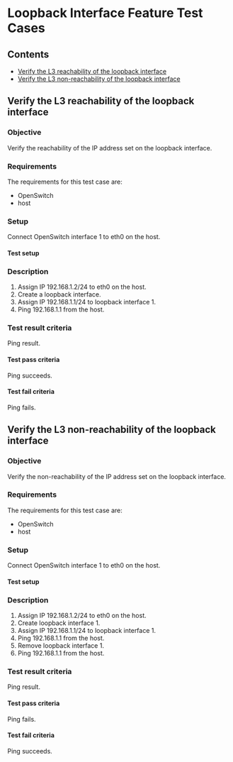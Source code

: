 # Loopback Interface Feature Test Cases

## Contents
- [Verify the L3 reachability of the loopback interface](#verify-the-l3-reachability-of-the-loopback-interface)
- [Verify the L3 non-reachability of the loopback interface](#verify-the-l3-non-reachability-of-the-loopback-interface)

##  Verify the L3 reachability of the loopback interface

### Objective
Verify the reachability of the IP address set on the loopback interface.

### Requirements
The requirements for this test case are:
 - OpenSwitch
 - host

### Setup
Connect OpenSwitch interface 1 to eth0 on the host.

#### Test setup
### Description
1. Assign IP 192.168.1.2/24 to eth0 on the host.
2. Create a loopback interface.
3. Assign IP 192.168.1.1/24 to loopback interface 1.
4. Ping 192.168.1.1 from the host.

### Test result criteria
Ping result.

#### Test pass criteria
Ping succeeds.

#### Test fail criteria
Ping fails.

##  Verify the L3 non-reachability of the loopback interface

### Objective
Verify the non-reachability of the IP address set on the loopback interface.

### Requirements
The requirements for this test case are:
 - OpenSwitch
 - host

### Setup
Connect OpenSwitch interface 1 to eth0 on the host.

#### Test setup
### Description
1. Assign IP 192.168.1.2/24 to eth0 on the host.
2. Create loopback interface 1.
3. Assign IP 192.168.1.1/24 to loopback interface 1.
4. Ping 192.168.1.1 from the host.
5. Remove loopback interface 1.
6. Ping 192.168.1.1 from the host.

### Test result criteria
Ping result.

#### Test pass criteria
Ping fails.

#### Test fail criteria
Ping succeeds.
